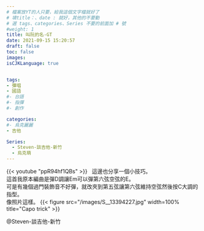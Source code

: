 ```yaml
---
# 檔案放YT的人只要，給我這個文字檔就好了
# 填title：、date : 就好，其他的不要動
# 選 tags、categories、Series 不要的前面加 # 號
#weight: 1
title: 叫阮的名-GT
date: 2021-09-15 15:20:57
draft: false
toc: false
images:
isCJKLanguage: true


tags:
- 彈唱
- 國語
#- 台語
#- 指彈
#- 創作

categories:
#- 烏克麗麗
- 吉他

Series:
  - Steven-談吉他-新竹
  - 烏克萌
---
```



<!-- 以下為文章內容，可以自己加文字感言,YouTube 只要後面那串字就可以-->



{{< youtube "ppR94hf1QBs" >}}
&nbsp;
這邊也分享一個小技巧。  
這首我原本編曲是彈D調讓Em可以彈第六弦空弦的E。  
可是有幾個過門裝飾音不好彈，就改夾到第五弦讓第六弦維持空弦然後按C大調的指型。  
像照片這樣。
{{< figure src="/images/S__13394227.jpg" width=100% title="Capo trick" >}}

 @Steven-談吉他-新竹
